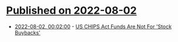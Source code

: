 # [Published on 2022-08-02](index.md)

* [2022-08-02, 00:02:00](https://news.slashdot.org/story/22/08/01/2036247/us-chips-act-funds-are-not-for-stock-buybacks?utm_source=rss1.0mainlinkanon&utm_medium=feed) - [US CHIPS Act Funds Are Not For 'Stock Buybacks'](https://news.slashdot.org/story/22/08/01/2036247/us-chips-act-funds-are-not-for-stock-buybacks?utm_source=rss1.0mainlinkanon&utm_medium=feed)
